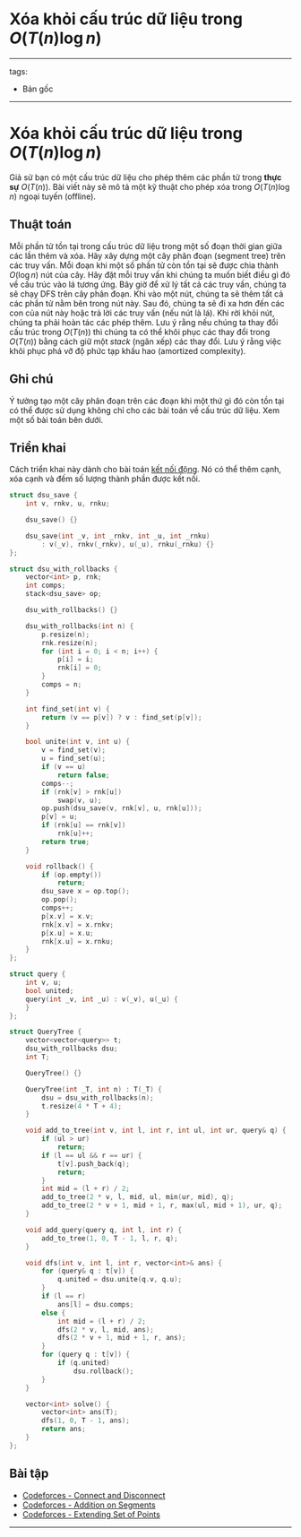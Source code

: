 # Xóa khỏi cấu trúc dữ liệu trong $O(T(n) \log n)$

---
tags:
  - Bản gốc
---

# Xóa khỏi cấu trúc dữ liệu trong $O(T(n) \log n)$

Giả sử bạn có một cấu trúc dữ liệu cho phép thêm các phần tử trong **thực sự** $O(T(n))$.
Bài viết này sẽ mô tả một kỹ thuật cho phép xóa trong $O(T(n) \log n)$ ngoại tuyến (offline).

## Thuật toán

Mỗi phần tử tồn tại trong cấu trúc dữ liệu trong một số đoạn thời gian giữa các lần thêm và xóa.
Hãy xây dựng một cây phân đoạn (segment tree) trên các truy vấn.
Mỗi đoạn khi một số phần tử còn tồn tại sẽ được chia thành $O(\log n)$ nút của cây.
Hãy đặt mỗi truy vấn khi chúng ta muốn biết điều gì đó về cấu trúc vào lá tương ứng.
Bây giờ để xử lý tất cả các truy vấn, chúng ta sẽ chạy DFS trên cây phân đoạn.
Khi vào một nút, chúng ta sẽ thêm tất cả các phần tử nằm bên trong nút này.
Sau đó, chúng ta sẽ đi xa hơn đến các con của nút này hoặc trả lời các truy vấn (nếu nút là lá).
Khi rời khỏi nút, chúng ta phải hoàn tác các phép thêm.
Lưu ý rằng nếu chúng ta thay đổi cấu trúc trong $O(T(n))$ thì chúng ta có thể khôi phục các thay đổi trong $O(T(n))$ bằng cách giữ một _stack_ (ngăn xếp) các thay đổi.
Lưu ý rằng việc khôi phục phá vỡ độ phức tạp khấu hao (amortized complexity).

## Ghi chú

Ý tưởng tạo một cây phân đoạn trên các đoạn khi một thứ gì đó còn tồn tại có thể được sử dụng không chỉ cho các bài toán về cấu trúc dữ liệu.
Xem một số bài toán bên dưới.

## Triển khai

Cách triển khai này dành cho bài toán [kết nối động](https://en.wikipedia.org/wiki/Dynamic_connectivity).
Nó có thể thêm cạnh, xóa cạnh và đếm số lượng thành phần được kết nối.

```{.cpp file=dynamic-conn}
struct dsu_save {
    int v, rnkv, u, rnku;

    dsu_save() {}

    dsu_save(int _v, int _rnkv, int _u, int _rnku)
        : v(_v), rnkv(_rnkv), u(_u), rnku(_rnku) {}
};

struct dsu_with_rollbacks {
    vector<int> p, rnk;
    int comps;
    stack<dsu_save> op;

    dsu_with_rollbacks() {}

    dsu_with_rollbacks(int n) {
        p.resize(n);
        rnk.resize(n);
        for (int i = 0; i < n; i++) {
            p[i] = i;
            rnk[i] = 0;
        }
        comps = n;
    }

    int find_set(int v) {
        return (v == p[v]) ? v : find_set(p[v]);
    }

    bool unite(int v, int u) {
        v = find_set(v);
        u = find_set(u);
        if (v == u)
            return false;
        comps--;
        if (rnk[v] > rnk[u])
            swap(v, u);
        op.push(dsu_save(v, rnk[v], u, rnk[u]));
        p[v] = u;
        if (rnk[u] == rnk[v])
            rnk[u]++;
        return true;
    }

    void rollback() {
        if (op.empty())
            return;
        dsu_save x = op.top();
        op.pop();
        comps++;
        p[x.v] = x.v;
        rnk[x.v] = x.rnkv;
        p[x.u] = x.u;
        rnk[x.u] = x.rnku;
    }
};

struct query {
    int v, u;
    bool united;
    query(int _v, int _u) : v(_v), u(_u) {
    }
};

struct QueryTree {
    vector<vector<query>> t;
    dsu_with_rollbacks dsu;
    int T;

    QueryTree() {}

    QueryTree(int _T, int n) : T(_T) {
        dsu = dsu_with_rollbacks(n);
        t.resize(4 * T + 4);
    }

    void add_to_tree(int v, int l, int r, int ul, int ur, query& q) {
        if (ul > ur)
            return;
        if (l == ul && r == ur) {
            t[v].push_back(q);
            return;
        }
        int mid = (l + r) / 2;
        add_to_tree(2 * v, l, mid, ul, min(ur, mid), q);
        add_to_tree(2 * v + 1, mid + 1, r, max(ul, mid + 1), ur, q);
    }

    void add_query(query q, int l, int r) {
        add_to_tree(1, 0, T - 1, l, r, q);
    }

    void dfs(int v, int l, int r, vector<int>& ans) {
        for (query& q : t[v]) {
            q.united = dsu.unite(q.v, q.u);
        }
        if (l == r)
            ans[l] = dsu.comps;
        else {
            int mid = (l + r) / 2;
            dfs(2 * v, l, mid, ans);
            dfs(2 * v + 1, mid + 1, r, ans);
        }
        for (query q : t[v]) {
            if (q.united)
                dsu.rollback();
        }
    }

    vector<int> solve() {
        vector<int> ans(T);
        dfs(1, 0, T - 1, ans);
        return ans;
    }
};
```

## Bài tập

- [Codeforces - Connect and Disconnect](https://codeforces.com/gym/100551/problem/A)
- [Codeforces - Addition on Segments](https://codeforces.com/contest/981/problem/E)
- [Codeforces - Extending Set of Points](https://codeforces.com/contest/1140/problem/F)



--- 
